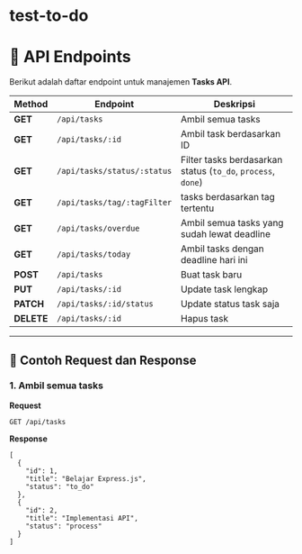 # test-to-do

# 📌 API Endpoints

Berikut adalah daftar endpoint untuk manajemen **Tasks API**.

| **Method** | **Endpoint**                | **Deskripsi**                                                |
| ---------- | --------------------------- | ------------------------------------------------------------ |
| **GET**    | `/api/tasks`                | Ambil semua tasks                                            |
| **GET**    | `/api/tasks/:id`            | Ambil task berdasarkan ID                                    |
| **GET**    | `/api/tasks/status/:status` | Filter tasks berdasarkan status (`to_do`, `process`, `done`) |
| **GET**    | `/api/tasks/tag/:tagFilter` | tasks berdasarkan tag tertentu                               |
| **GET**    | `/api/tasks/overdue`        | Ambil semua tasks yang sudah lewat deadline                  |
| **GET**    | `/api/tasks/today`          | Ambil tasks dengan deadline hari ini                         |
| **POST**   | `/api/tasks`                | Buat task baru                                               |
| **PUT**    | `/api/tasks/:id`            | Update task lengkap                                          |
| **PATCH**  | `/api/tasks/:id/status`     | Update status task saja                                      |
| **DELETE** | `/api/tasks/:id`            | Hapus task                                                   |

---

## 🧩 Contoh Request dan Response

### 1. Ambil semua tasks

**Request**

```http
GET /api/tasks
```

**Response**

```http
[
  {
    "id": 1,
    "title": "Belajar Express.js",
    "status": "to_do"
  },
  {
    "id": 2,
    "title": "Implementasi API",
    "status": "process"
  }
]
```
